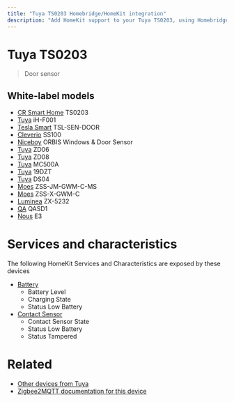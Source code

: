 ```yaml
---
title: "Tuya TS0203 Homebridge/HomeKit integration"
description: "Add HomeKit support to your Tuya TS0203, using Homebridge, Zigbee2MQTT and homebridge-z2m."
---
```

<!---
This file has been GENERATED using src/docgen/docgen.ts
DO NOT EDIT THIS FILE MANUALLY!
-->
# Tuya TS0203
> Door sensor


## White-label models
* [CR Smart Home](../index.md#cr_smart_home) TS0203
* [Tuya](../index.md#tuya) iH-F001
* [Tesla Smart](../index.md#tesla_smart) TSL-SEN-DOOR
* [Cleverio](../index.md#cleverio) SS100
* [Niceboy](../index.md#niceboy) ORBIS Windows & Door Sensor
* [Tuya](../index.md#tuya) ZD06
* [Tuya](../index.md#tuya) ZD08
* [Tuya](../index.md#tuya) MC500A
* [Tuya](../index.md#tuya) 19DZT
* [Tuya](../index.md#tuya) DS04
* [Moes](../index.md#moes) ZSS-JM-GWM-C-MS
* [Moes](../index.md#moes) ZSS-X-GWM-C
* [Luminea](../index.md#luminea) ZX-5232
* [QA](../index.md#qa) QASD1
* [Nous](../index.md#nous) E3

# Services and characteristics
The following HomeKit Services and Characteristics are exposed by
these devices

* [Battery](../../battery.md)
  * Battery Level
  * Charging State
  * Status Low Battery
* [Contact Sensor](../../sensors.md)
  * Contact Sensor State
  * Status Low Battery
  * Status Tampered


# Related
* [Other devices from Tuya](../index.md#tuya)
* [Zigbee2MQTT documentation for this device](https://www.zigbee2mqtt.io/devices/TS0203.html)